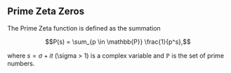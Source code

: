## Prime Zeta Zeros
The Prime Zeta function is defined as the summation

$$P(s) = \sum_{p \in \mathbb{P}} \frac{1}{p^s},$$

where $s=\sigma+it$ (\sigma > 1) is a complex variable and $\mathbb{P}$ is the set of prime numbers.

